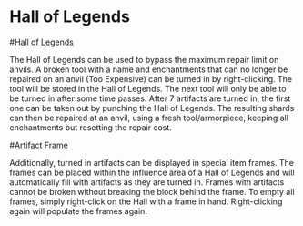 # Hall of Legends

#[Hall of Legends](block:betterwithaddons:legendarium@0)

The Hall of Legends can be used to bypass the maximum repair limit on anvils. A broken tool with a name and enchantments that can no longer be repaired on an anvil (Too Expensive) can be turned in by right-clicking.
The tool will be stored in the Hall of Legends. The next tool will only be able to be turned in after some time passes. After 7 artifacts are turned in, the first one can be taken out by punching the Hall of Legends.
The resulting shards can then be repaired at an anvil, using a fresh tool/armorpiece, keeping all enchantments but resetting the repair cost.

#[Artifact Frame](item:betterwithaddons:artifact_frame@0)

Additionally, turned in artifacts can be displayed in special item frames. The frames can be placed within the influence area of a Hall of Legends and will automatically fill with artifacts as they are turned in.
Frames with artifacts cannot be broken without breaking the block behind the frame. To empty all frames, simply right-click on the Hall with a frame in hand. Right-clicking again will populate the frames again.
